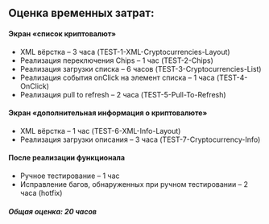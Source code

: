 ## Оценка временных затрат:

#### Экран «список криптовалют»
* XML вёрстка – 3 часа (TEST-1-XML-Cryptocurrencies-Layout)
* Реализация переключения Chips – 1 час (TEST-2-Chips)
* Реализация загрузки списка – 6 часов (TEST-3-Cryptocurrencies-List)
* Реализация события onClick на элемент списка – 1 часа (TEST-4-OnClick)
* Реализация pull to refresh – 2 часа (TEST-5-Pull-To-Refresh)

#### Экран «дополнительная информация о криптовалюте»
* XML вёрстка – 1 час (TEST-6-XML-Info-Layout)
* Реализация загрузки описания – 3 часа (TEST-7-Cryptocurrency-Info)

#### После реализации функционала
* Ручное тестирование – 1 час
* Исправление багов, обнаруженных при ручном тестировании – 2 часа (hotfix)

##### Общая оценка: 20 часов
